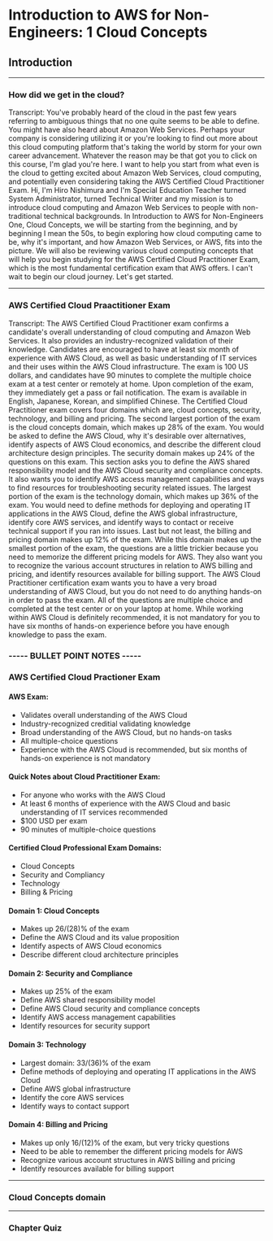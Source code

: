 # Introduction to AWS for Non-Engineers: 1 Cloud Concepts

## **Introduction**

---

### How did we get in the cloud?

Transcript:
You've probably heard of the cloud in the past few years referring to ambiguous things that no one quite seems to be able to define. You might have also heard about Amazon Web Services. Perhaps your company is considering utilizing it or you're looking to find out more about this cloud computing platform that's taking the world by storm for your own career advancement. Whatever the reason may be that got you to click on this course, I'm glad you're here. I want to help you start from what even is the cloud to getting excited about Amazon Web Services, cloud computing, and potentially even considering taking the AWS Certified Cloud Practitioner Exam. Hi, I'm Hiro Nishimura and I'm Special Education Teacher turned System Administrator, turned Technical Writer and my mission is to introduce cloud computing and Amazon Web Services to people with non-traditional technical backgrounds. In Introduction to AWS for Non-Engineers One, Cloud Concepts, we will be starting from the beginning, and by beginning I mean the 50s, to begin exploring how cloud computing came to be, why it's important, and how Amazon Web Services, or AWS, fits into the picture. We will also be reviewing various cloud computing concepts that will help you begin studying for the AWS Certified Cloud Practitioner Exam, which is the most fundamental certification exam that AWS offers. I can't wait to begin our cloud journey. Let's get started.

---

### AWS Certified Cloud Praactitioner Exam

Transcript:
The AWS Certified Cloud Practitioner exam confirms a candidate's overall understanding of cloud computing and Amazon Web Services. It also provides an industry-recognized validation of their knowledge. Candidates are encouraged to have at least six month of experience with AWS Cloud, as well as basic understanding of IT services and their uses within the AWS Cloud infrastructure. The exam is 100 US dollars, and candidates have 90 minutes to complete the multiple choice exam at a test center or remotely at home. Upon completion of the exam, they immediately get a pass or fail notification. The exam is available in English, Japanese, Korean, and simplified Chinese. The Certified Cloud Practitioner exam covers four domains which are, cloud concepts, security, technology, and billing and pricing. The second largest portion of the exam is the cloud concepts domain, which makes up 28% of the exam. You would be asked to define the AWS Cloud, why it's desirable over alternatives, identify aspects of AWS Cloud economics, and describe the different cloud architecture design principles. The security domain makes up 24% of the questions on this exam. This section asks you to define the AWS shared responsibility model and the AWS Cloud security and compliance concepts. It also wants you to identify AWS access management capabilities and ways to find resources for troubleshooting security related issues. The largest portion of the exam is the technology domain, which makes up 36% of the exam. You would need to define methods for deploying and operating IT applications in the AWS Cloud, define the AWS global infrastructure, identify core AWS services, and identify ways to contact or receive technical support if you ran into issues. Last but not least, the billing and pricing domain makes up 12% of the exam. While this domain makes up the smallest portion of the exam, the questions are a little trickier because you need to memorize the different pricing models for AWS. They also want you to recognize the various account structures in relation to AWS billing and pricing, and identify resources available for billing support. The AWS Cloud Practitioner certification exam wants you to have a very broad understanding of AWS Cloud, but you do not need to do anything hands-on in order to pass the exam. All of the questions are multiple choice and completed at the test center or on your laptop at home. While working within AWS Cloud is definitely recommended, it is not mandatory for you to have six months of hands-on experience before you have enough knowledge to pass the exam.

### **----- BULLET POINT NOTES -----**

### AWS Certified Cloud Practioner Exam

#### AWS Exam:

- Validates overall understanding of the AWS Cloud
- Industry-recognized creditial validating knowledge
- Broad understanding of the AWS Cloud, but no hands-on tasks
- All multiple-choice questions
- Experience with the AWS Cloud is recommended, but six months of hands-on experience is not mandatory

#### Quick Notes about Cloud Practitioner Exam:

- For anyone who works with the AWS Cloud
- At least 6 months of experience with the AWS Cloud and basic understanding of IT services recommended
- $100 USD per exam
- 90 minutes of multiple-choice questions

#### Certified Cloud Professional Exam Domains:

- Cloud Concepts
- Security and Compliancy
- Technology
- Billing & Pricing

#### Domain 1: Cloud Concepts

- Makes up 26/(28)% of the exam
- Define the AWS Cloud and its value proposition
- Identify aspects of AWS Cloud economics
- Describe different cloud architecture principles

#### Domain 2: Security and Compliance

- Makes up 25% of the exam
- Define AWS shared responsibility model
- Define AWS Cloud security and compliance concepts
- Identify AWS access management capabilities
- Identify resources for security support

#### Domain 3: Technology

- Largest domain: 33/(36)% of the exam
- Define methods of deploying and operating IT applications in the AWS Cloud
- Define AWS global infrastructure
- Identify the core AWS services
- Identify ways to contact support

#### Domain 4: Billing and Pricing

- Makes up only 16/(12)% of the exam, but very tricky questions
- Need to be able to remember the different pricing models for AWS
- Recognize various account structures in AWS billing and pricing
- Identify resources available for billing support

---

### Cloud Concepts domain

---

### Chapter Quiz